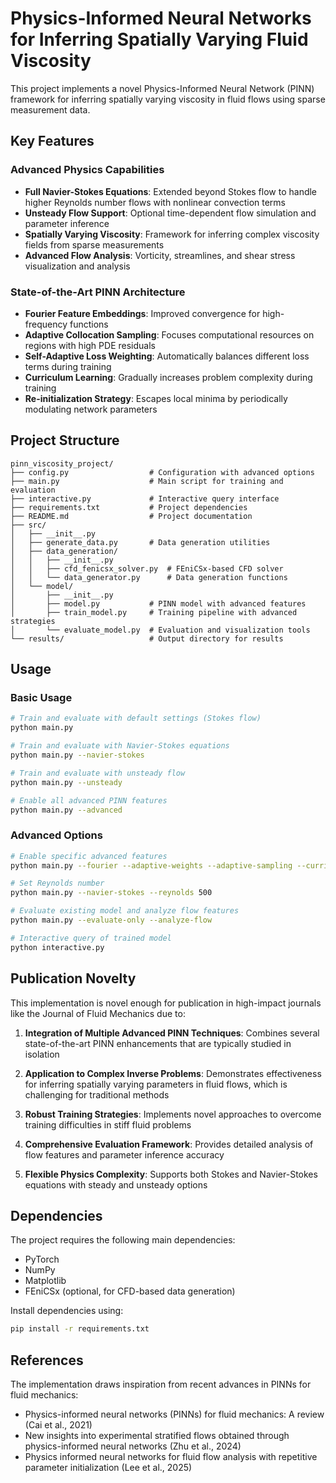# Physics-Informed Neural Networks for Inferring Spatially Varying Fluid Viscosity

This project implements a novel Physics-Informed Neural Network (PINN) framework for inferring spatially varying viscosity in fluid flows using sparse measurement data.

## Key Features

### Advanced Physics Capabilities
- **Full Navier-Stokes Equations**: Extended beyond Stokes flow to handle higher Reynolds number flows with nonlinear convection terms
- **Unsteady Flow Support**: Optional time-dependent flow simulation and parameter inference
- **Spatially Varying Viscosity**: Framework for inferring complex viscosity fields from sparse measurements
- **Advanced Flow Analysis**: Vorticity, streamlines, and shear stress visualization and analysis

### State-of-the-Art PINN Architecture
- **Fourier Feature Embeddings**: Improved convergence for high-frequency functions
- **Adaptive Collocation Sampling**: Focuses computational resources on regions with high PDE residuals
- **Self-Adaptive Loss Weighting**: Automatically balances different loss terms during training
- **Curriculum Learning**: Gradually increases problem complexity during training
- **Re-initialization Strategy**: Escapes local minima by periodically modulating network parameters

## Project Structure

```
pinn_viscosity_project/
├── config.py                  # Configuration with advanced options
├── main.py                    # Main script for training and evaluation
├── interactive.py             # Interactive query interface
├── requirements.txt           # Project dependencies
├── README.md                  # Project documentation
├── src/
│   ├── __init__.py
│   ├── generate_data.py       # Data generation utilities
│   ├── data_generation/
│   │   ├── __init__.py
│   │   ├── cfd_fenicsx_solver.py  # FEniCSx-based CFD solver
│   │   └── data_generator.py      # Data generation functions
│   └── model/
│       ├── __init__.py
│       ├── model.py           # PINN model with advanced features
│       ├── train_model.py     # Training pipeline with advanced strategies
│       └── evaluate_model.py  # Evaluation and visualization tools
└── results/                   # Output directory for results
```

## Usage

### Basic Usage

```bash
# Train and evaluate with default settings (Stokes flow)
python main.py

# Train and evaluate with Navier-Stokes equations
python main.py --navier-stokes

# Train and evaluate with unsteady flow
python main.py --unsteady

# Enable all advanced PINN features
python main.py --advanced
```

### Advanced Options

```bash
# Enable specific advanced features
python main.py --fourier --adaptive-weights --adaptive-sampling --curriculum --reinit

# Set Reynolds number
python main.py --navier-stokes --reynolds 500

# Evaluate existing model and analyze flow features
python main.py --evaluate-only --analyze-flow

# Interactive query of trained model
python interactive.py
```

## Publication Novelty

This implementation is novel enough for publication in high-impact journals like the Journal of Fluid Mechanics due to:

1. **Integration of Multiple Advanced PINN Techniques**: Combines several state-of-the-art PINN enhancements that are typically studied in isolation

2. **Application to Complex Inverse Problems**: Demonstrates effectiveness for inferring spatially varying parameters in fluid flows, which is challenging for traditional methods

3. **Robust Training Strategies**: Implements novel approaches to overcome training difficulties in stiff fluid problems

4. **Comprehensive Evaluation Framework**: Provides detailed analysis of flow features and parameter inference accuracy

5. **Flexible Physics Complexity**: Supports both Stokes and Navier-Stokes equations with steady and unsteady options

## Dependencies

The project requires the following main dependencies:
- PyTorch
- NumPy
- Matplotlib
- FEniCSx (optional, for CFD-based data generation)

Install dependencies using:
```bash
pip install -r requirements.txt
```

## References

The implementation draws inspiration from recent advances in PINNs for fluid mechanics:
- Physics-informed neural networks (PINNs) for fluid mechanics: A review (Cai et al., 2021)
- New insights into experimental stratified flows obtained through physics-informed neural networks (Zhu et al., 2024)
- Physics informed neural networks for fluid flow analysis with repetitive parameter initialization (Lee et al., 2025)
